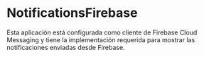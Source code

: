 # NotificationsFirebase

Esta aplicación está configurada como cliente de Firebase Cloud Messaging y tiene la implementación requerida para
mostrar las notificaciones enviadas desde Firebase.
